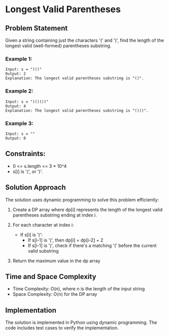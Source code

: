 # Longest Valid Parentheses

## Problem Statement
Given a string containing just the characters '(' and ')', find the length of the longest valid (well-formed) parentheses substring.

### Example 1:
```
Input: s = "(()"
Output: 2
Explanation: The longest valid parentheses substring is "()".
```

### Example 2:
```
Input: s = ")()())"
Output: 4
Explanation: The longest valid parentheses substring is "()()".
```

### Example 3:
```
Input: s = ""
Output: 0
```

## Constraints:
- 0 <= s.length <= 3 * 10^4
- s[i] is '(', or ')'.

## Solution Approach
The solution uses dynamic programming to solve this problem efficiently:

1. Create a DP array where dp[i] represents the length of the longest valid parentheses substring ending at index i.

2. For each character at index i:
   - If s[i] is ')':
     - If s[i-1] is '(', then dp[i] = dp[i-2] + 2
     - If s[i-1] is ')', check if there's a matching '(' before the current valid substring

3. Return the maximum value in the dp array

## Time and Space Complexity
- Time Complexity: O(n), where n is the length of the input string
- Space Complexity: O(n) for the DP array

## Implementation
The solution is implemented in Python using dynamic programming. The code includes test cases to verify the implementation. 